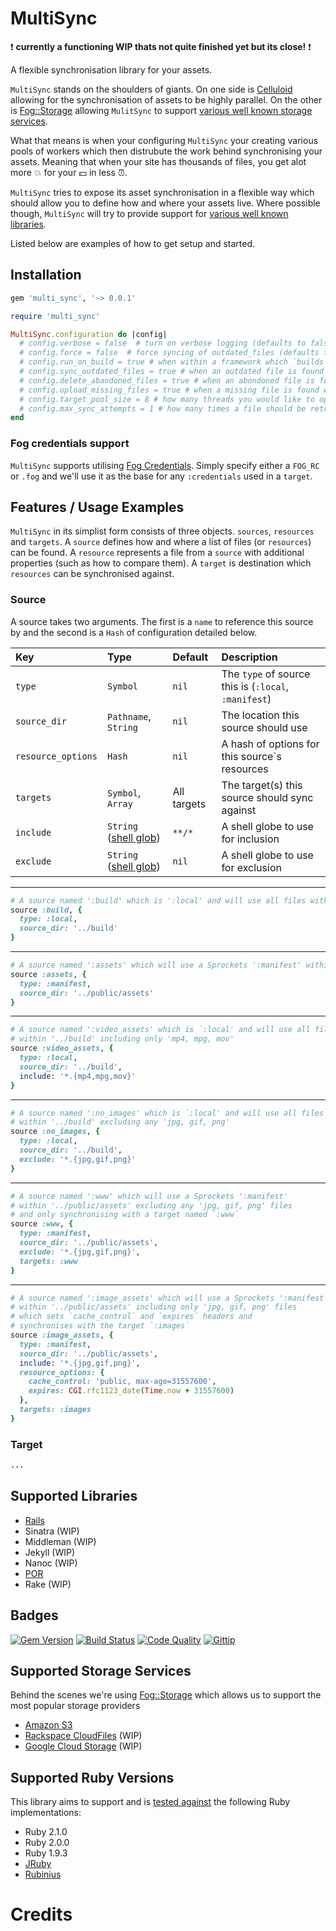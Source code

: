 # MultiSync

:heavy_exclamation_mark: **currently a functioning WIP thats not quite finished yet but its close!** :heavy_exclamation_mark:

A flexible synchronisation library for your assets.

`MultiSync` stands on the shoulders of giants. On one side is [Celluloid](http://celluloid.io) allowing for the synchronisation of assets to be highly parallel. On the other is [Fog::Storage](https://github.com/fog/fog) allowing `MulitSync` to support [various well known storage services](#storage-services).

What that means is when your configuring `MultiSync` your creating various pools of workers which then distrubute the work behind synchronising your assets. Meaning that when your site has thousands of files, you get alot more :boom: for your :dollar: in less :alarm_clock:.

`MultiSync` tries to expose its asset synchronisation in a flexible way which should allow you to define how and where your assets live. Where possible though, `MultiSync` will try to provide support for [various well known libraries](#supported-libraries).

Listed below are examples of how to get setup and started.

## Installation

```ruby
gem 'multi_sync', '~> 0.0.1'
```

```ruby
require 'multi_sync'

MultiSync.configuration do |config|
  # config.verbose = false  # turn on verbose logging (defaults to false)
  # config.force = false  # force syncing of outdated_files (defaults to false)
  # config.run_on_build = true # when within a framework which `builds` assets, whether to sync afterwards (defaults to true)
  # config.sync_outdated_files = true # when an outdated file is found whether to replace it (defaults to true)
  # config.delete_abandoned_files = true # when an abondoned file is found whether to remove it (defaults to true)
  # config.upload_missing_files = true # when a missing file is found whether to upload it (defaults to true)
  # config.target_pool_size = 8 # how many threads you would like to open for each target (defaults to the amount of CPU core's your machine has)
  # config.max_sync_attempts = 1 # how many times a file should be retried if there was an error during sync (defaults to 3)
end
```

### Fog credentials support

`MultiSync` supports utilising [Fog Credentials](http://fog.io/about/getting_started.html#credentials). Simply specify either a `FOG_RC` or `.fog` and we'll use it as the base for any `:credentials` used in a `target`.

## Features / Usage Examples

`MultiSync` in its simplist form consists of three objects. `sources`, `resources` and `targets`. A `source` defines how and where a list of files (or `resources`) can be found. A `resource` represents a file from a `source` with additional properties (such as how to compare them). A `target` is destination which `resources` can be synchronised against.

### Source

A source takes two arguments. The first is a `name` to reference this source by and the second is a `Hash` of configuration detailed below.

| Key | Type | Default | Description |
| :-- | :--- | :------ | :---------- |
| `type` | `Symbol` | `nil` | The `type` of source this is (`:local`, `:manifest`) |
| `source_dir` | `Pathname`, `String` | `nil` | The location this source should use |
| `resource_options` | `Hash` | `nil` | A hash of options for this source`s resources |
| `targets` | `Symbol`, `Array` | All targets | The target(s) this source should sync against |
| `include` | `String` ([shell glob](http://www.ruby-doc.org/core-2.1.1/Dir.html#method-c-glob)) | `**/*` | A shell globe to use for inclusion |
| `exclude` | `String` ([shell glob](http://www.ruby-doc.org/core-2.1.1/Dir.html#method-c-glob)) | `nil` | A shell globe to use for exclusion |
___

```ruby
# A source named ':build' which is ':local' and will use all files within '../build'
source :build, {
  type: :local,
  source_dir: '../build'
}
```
___

```ruby
# A source named ':assets' which will use a Sprockets ':manifest' within '../public/assets'
source :assets, {
  type: :manifest,
  source_dir: '../public/assets'
}
```
___

```ruby
# A source named ':video_assets' which is `:local' and will use all files
# within '../build' including only 'mp4, mpg, mov'
source :video_assets, {
  type: :local,
  source_dir: '../build',
  include: '*.{mp4,mpg,mov}'
}
```
___

```ruby
# A source named ':no_images' which is `:local' and will use all files
# within '../build' excluding any 'jpg, gif, png'
source :no_images, {
  type: :local,
  source_dir: '../build',
  exclude: '*.{jpg,gif,png}'
}
```
___

```ruby
# A source named ':www' which will use a Sprockets ':manifest'
# within '../public/assets' excluding any 'jpg, gif, png' files
# and only synchronising with a target named `:www`
source :www, {
  type: :manifest,
  source_dir: '../public/assets',
  exclude: '*.{jpg,gif,png}',
  targets: :www
}
```
___

```ruby
# A source named ':image_assets' which will use a Sprockets ':manifest'
# within '../public/assets' including only 'jpg, gif, png' files
# which sets `cache_control` and `expires` headers and
# synchronises with the target `:images`
source :image_assets, {
  type: :manifest,
  source_dir: '../public/assets',
  include: '*.{jpg,gif,png}',
  resource_options: {
    cache_control: 'public, max-age=31557600',
    expires: CGI.rfc1123_date(Time.now + 31557600)
  },
  targets: :images
}
```

### Target

```ruby
...
```


## Supported Libraries

- [Rails](https://github.com/karlfreeman/multi_sync/wiki/rails)
- Sinatra (WIP)
- Middleman (WIP)
- Jekyll (WIP)
- Nanoc (WIP)
- [POR](https://github.com/karlfreeman/multi_sync/wiki/por)
- Rake (WIP)

## Badges

[![Gem Version](http://img.shields.io/gem/v/multi_sync.svg)][gem]
[![Build Status](http://img.shields.io/travis/karlfreeman/multi_sync.svg)][travis]
[![Code Quality](http://img.shields.io/codeclimate/github/karlfreeman/multi_sync.svg)][codeclimate]
[![Gittip](http://img.shields.io/gittip/karlfreeman.svg)][gittip]

## Supported Storage Services

Behind the scenes we're using [Fog::Storage](http://fog.io/storage) which allows us to support the most popular storage providers

- [Amazon S3](http://aws.amazon.com/s3)
- [Rackspace CloudFiles](http://www.rackspace.com/cloud/files) (WIP)
- [Google Cloud Storage](https://developers.google.com/storage) (WIP)

## Supported Ruby Versions

This library aims to support and is [tested against][travis] the following Ruby
implementations:

- Ruby 2.1.0
- Ruby 2.0.0
- Ruby 1.9.3
- [JRuby][jruby]
- [Rubinius][rubinius]

# Credits

[gem]: https://rubygems.org/gems/multi_sync
[travis]: http://travis-ci.org/karlfreeman/multi_sync
[codeclimate]: https://codeclimate.com/github/karlfreeman/multi_sync
[gittip]: https://www.gittip.com/karlfreeman
[jruby]: http://www.jruby.org
[rubinius]: http://rubini.us
